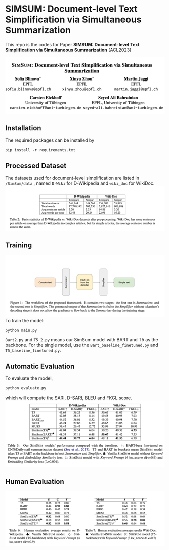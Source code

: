 # SIMSUM: Document-level Text Simplification via Simultaneous Summarization
This repo is the codes for Paper **SIMSUM: Document-level Text Simplification via Simultaneous Summarization** (ACL2023)

![](/fig/WechatIMG14.png)

## Installation
The required packages can be installed by

```
pip install -r requirements.txt
```

## Processed Dataset
The datasets used for document-level simplification are listed in `/SimSum/data` , named `D-Wiki` for D-Wikipedia and `wiki_doc` for WikiDoc.
![](/fig/WechatIMG10.png)

## Training
![](/fig/WechatIMG9.png)
To train the model:
```
python main.py
```

`Bart2.py` and `T5_2.py` means our SimSum model with BART and T5 as the backbone. For the single model, use the `Bart_baseline_finetuned.py` and `T5_baseline_finetuned.py`.


## Automatic Evaluation
To evaluate the model,
```
python evaluate.py
```

which will compute the SARI, D-SARI, BLEU and FKGL score.
![](/fig/WechatIMG11.png)

## Human Evaluation
![](/fig/WechatIMG13.png)